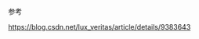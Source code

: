 
<!-- @import "[TOC]" {cmd="toc" depthFrom=1 depthTo=6 orderedList=false} -->

<!-- code_chunk_output -->



<!-- /code_chunk_output -->


参考

https://blog.csdn.net/lux_veritas/article/details/9383643
